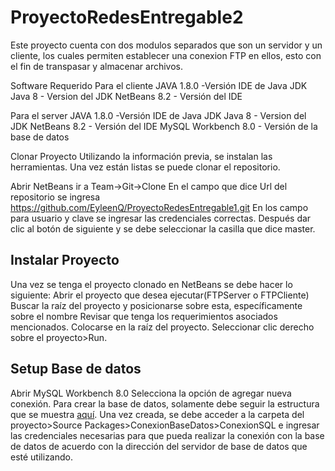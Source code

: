# ProyectoRedesEntregable2

Este proyecto cuenta con dos modulos separados que son un servidor y un cliente, los cuales permiten establecer una conexion FTP en ellos, esto con el fin de transpasar y almacenar archivos.

Software Requerido Para el cliente JAVA 1.8.0 -Versión IDE de Java JDK Java 8 - Version del JDK NetBeans 8.2 - Versión del IDE

Para el server JAVA 1.8.0 -Versión IDE de Java JDK Java 8 - Version del JDK NetBeans 8.2 - Versión del IDE MySQL Workbench 8.0 - Versión de la base de datos

Clonar Proyecto Utilizando la información previa, se instalan las herramientas. Una vez están listas se puede clonar el repositorio.

Abrir NetBeans ir a Team->Git->Clone En el campo que dice Url del repositorio se ingresa https://github.com/EyleenQ/ProyectoRedesEntregable1.git En los campo para usuario y clave se ingresar las credenciales correctas. Después dar clic al botón de siguiente y se debe seleccionar la casilla que dice master.


## Instalar Proyecto

Una vez se tenga el proyecto clonado en NetBeans se debe hacer lo siguiente: Abrir el proyecto que desea ejecutar(FTPServer o FTPCliente) Buscar la raíz del proyecto y posicionarse sobre esta, específicamente sobre el nombre Revisar que tenga los requerimientos asociados mencionados. Colocarse en la raíz del proyecto. Seleccionar clic derecho sobre el proyecto>Run.

## Setup Base de datos

Abrir MySQL Workbench 8.0 Selecciona la opción de agregar nueva conexión. Para crear la base de datos, solamente debe seguir la estructura que se muestra [aquí](https://github.com/EyleenQ/ProyectoRedesEntregable2/wiki/Script-Base-de-Datos).
Una vez creada, se debe acceder a la carpeta del proyecto>Source Packages>ConexionBaseDatos>ConexionSQL e ingresar las credenciales necesarias para que pueda realizar la conexión con la base de datos de acuerdo con la dirección del servidor de base de datos que esté utilizando.
